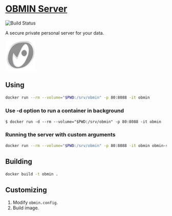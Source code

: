 # [OBMIN Server](obmin.github.io)

![Build Status](https://travis-ci.com/konkor/obmin-docker.svg?branch=master)

A secure private personal server for your data.

[![LOGO](obmin.svg)](https://github.com/konkor/obmin)

## Using
```sh
docker run --rm --volume="$PWD:/srv/obmin" -p 80:8088 -it obmin
```
### Use **-d** option to run a container in background

```console
$ docker run -d --rm --volume="$PWD:/srv/obmin" -p 80:8088 -it obmin
```
### Running the server with custom arguments
```sh
docker run --rm --volume="$PWD:/srv/obmin" -p 80:8088 -it obmin obmin-server --config /etc/obmin.config
```

## Building
```sh
docker build -t obmin .
```

## Customizing
1. Modify `obmin.config`.
2. Build image.
